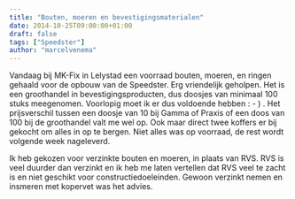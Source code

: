 ```yaml
---
title: "Bouten, moeren en bevestigingsmaterialen"
date: 2014-10-25T09:00:00+01:00
draft: false
tags: ["Speedster"]
author: "marcelvenema"
---
```


Vandaag bij MK-Fix in Lelystad een voorraad bouten, moeren, en ringen gehaald voor de opbouw van de Speedster. Erg vriendelijk geholpen. Het is een groothandel in bevestigingsproducten, dus doosjes van minimaal 100 stuks meegenomen. Voorlopig moet ik er dus voldoende hebben : - ) . Het prijsverschil tussen een doosje van 10 bij Gamma of Praxis of een doos van 100 bij de groothandel valt me wel op. Ook maar direct twee koffers er bij gekocht om alles in op te bergen. Niet alles was op voorraad, de rest wordt volgende week nageleverd.

Ik heb gekozen voor verzinkte bouten en moeren, in plaats van RVS. RVS is veel duurder dan verzinkt en ik heb me laten vertellen dat RVS veel te zacht is en niet geschikt voor constructiedoeleinden. Gewoon verzinkt nemen en insmeren met kopervet was het advies.